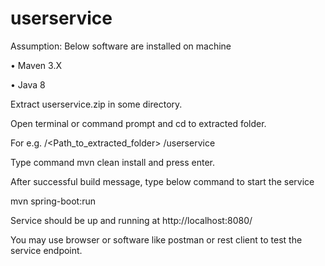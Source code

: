 # userservice

Assumption:
Below software are installed on machine

•	Maven 3.X

•	Java 8



Extract userservice.zip in some directory.

Open terminal or command prompt and cd to extracted folder. 

For e.g. /<Path_to_extracted_folder> /userservice

Type command mvn clean install and press enter.

After successful build message, type below command to start the service

mvn spring-boot:run

Service should be up and running at http://localhost:8080/


You may use browser or software like postman or rest client to test the service endpoint.


